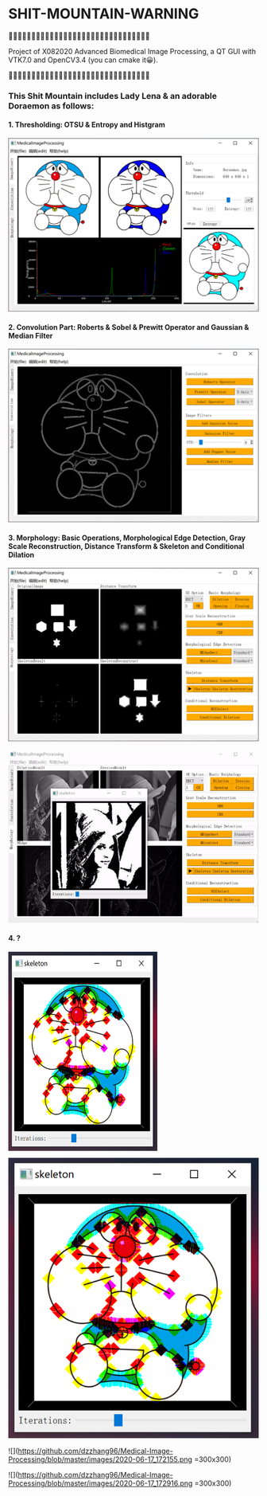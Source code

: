 # SHIT-MOUNTAIN-WARNING

💩💩💩💩💩💩💩💩💩💩💩💩💩💩💩💩💩💩💩💩💩💩💩💩💩💩💩💩💩💩💩

Project of X082020 Advanced Biomedical Image Processing, a QT GUI with VTK7.0 and OpenCV3.4 (you can cmake it😀).

💩💩💩💩💩💩💩💩💩💩💩💩💩💩💩💩💩💩💩💩💩💩💩💩💩💩💩💩💩💩💩

### This Shit Mountain includes Lady Lena & an adorable Doraemon as follows:

#### 1. Thresholding: OTSU & Entropy and Histgram

![](https://github.com/dzzhang96/Medical-Image-Processing/blob/master/images/2020-06-17_165056.png)

#### 2. Convolution Part: Roberts & Sobel & Prewitt Operator and Gaussian & Median Filter

![](https://github.com/dzzhang96/Medical-Image-Processing/blob/master/images/ezgif-4-7b1825d38e28.gif)

#### 3. Morphology: Basic Operations, Morphological Edge Detection, Gray Scale Reconstruction, Distance Transform & Skeleton and Conditional Dilation

![](https://github.com/dzzhang96/Medical-Image-Processing/blob/master/images/ezgif-4-23bb80449a97.gif)

![skeleton anime](https://github.com/dzzhang96/Medical-Image-Processing/blob/master/images/ezgif-4-f6c54188bf18.gif)

#### 4. ?

 <img src="https://github.com/dzzhang96/Medical-Image-Processing/blob/master/images/2020-06-17_172916.png" width = "300" height = "400" alt="图片名称" align=center />

![](https://github.com/dzzhang96/Medical-Image-Processing/blob/master/images/2020-06-17_172916.png)

![](https://github.com/dzzhang96/Medical-Image-Processing/blob/master/images/2020-06-17_172155.png =300x300)

![](https://github.com/dzzhang96/Medical-Image-Processing/blob/master/images/2020-06-17_172916.png =300x300)
